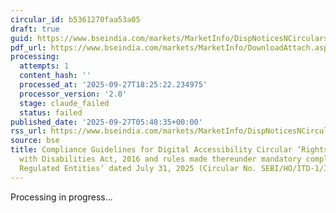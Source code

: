 ```yaml
---
circular_id: b5361270faa53a05
draft: true
guid: https://www.bseindia.com/markets/MarketInfo/DispNoticesNCirculars.aspx?Noticeid={ECAB95B2-49D5-47AA-84B7-8200BD12DEA3}&noticeno=20250927-1&dt=09/27/2025&icount=1&totcount=2&flag=0
pdf_url: https://www.bseindia.com/markets/MarketInfo/DownloadAttach.aspx?id=20250927-1&attachedId=f78cf5ba-2483-4121-8375-d6ec8054897f
processing:
  attempts: 1
  content_hash: ''
  processed_at: '2025-09-27T18:25:22.234975'
  processor_version: '2.0'
  stage: claude_failed
  status: failed
published_date: '2025-09-27T05:48:35+00:00'
rss_url: https://www.bseindia.com/markets/MarketInfo/DispNoticesNCirculars.aspx?Noticeid={ECAB95B2-49D5-47AA-84B7-8200BD12DEA3}&noticeno=20250927-1&dt=09/27/2025&icount=1&totcount=2&flag=0
source: bse
title: Compliance Guidelines for Digital Accessibility Circular ‘Rights of Persons
  with Disabilities Act, 2016 and rules made thereunder mandatory compliance by all
  Regulated Entities’ dated July 31, 2025 (Circular No. SEBI/HO/ITD-1/ITD_VIAP/P/CIR/2025/111)
---
```


Processing in progress...